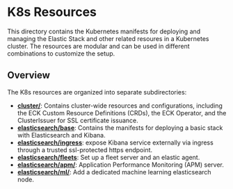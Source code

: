 # K8s Resources

This directory contains the Kubernetes manifests for deploying and managing the Elastic Stack and other related resoures in a Kubernetes cluster. The resources are modular and can be used in different combinations to customize the setup. 

## Overview

The K8s resources are organized into separate subdirectories: 
 
 * [**cluster/**](cluster/): Contains cluster-wide resources and configurations, including the ECK Custom Resource Definitions (CRDs), the ECK Operator, and the ClusterIssuer for SSL certificate issuance.
 * [**elasticsearch/base**](elasticsearch/base/): Contains the manifests for deploying a basic stack with Elasticsearch and Kibana. 
 * [**elasticsearch/ingress**](elasticsearch/ingress/): expose Kibana service externally via ingress through a trusted ssl-protected https endpoint.
 * [**elasticsearch/fleets**](elasticsearch/fleet/): Set up a fleet server and an elastic agent. 
 * [**elasticsearch/apm/**](elasticsearch/apm/): Application Performance Monitoring (APM) server.
 * [**elasticsearch/ml/**](elasticsearch/ml/): Add a dedicated machine learning elasticsearch node.
